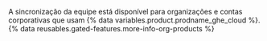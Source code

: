 A sincronização da equipe está disponível para organizações e contas corporativas que usam {% data variables.product.prodname_ghe_cloud %}. {% data reusables.gated-features.more-info-org-products %}
